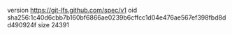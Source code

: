 version https://git-lfs.github.com/spec/v1
oid sha256:1c40d6cbb7b160bf6866ae0239b6cffcc1d04e476ae567ef398fbd8dd490924f
size 24391
